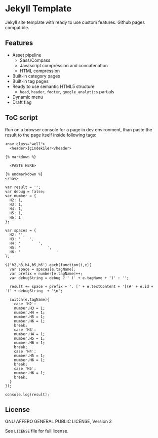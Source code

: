 Jekyll Template
================

Jekyll site template with ready to use custom features. Github pages compatible.

Features
--------

* Asset pipeline
  - Sass/Compass
  - Javascript compression and concatenation
  - HTML compression
* Built-in category pages
* Built-in tag pages
* Ready to use semantic HTML5 structure
  - `head`, `header`, `footer`, `google_analytics` partials
* Dynamic menu
* Draft flag

ToC script
----------

Run on a browser console for a page in dev environment, than paste the result to the page itself inside following tags:

```
<nav class="well">
  <header>İçindekiler</header>

{% markdown %}

  <PASTE HERE>

{% endmarkdown %}
</nav>
```

```
var result = '';
var debug = false;
var number = {
  H2: 1,
  H3: 1,
  H4: 1,
  H5: 1,
  H6: 1
};

var spaces = {
  H2: '',
  H3: '    ',
  H4: '        ',
  H5: '            ',
  H6: '                '
};

$('h2,h3,h4,h5,h6').each(function(i,e){
  var space = spaces[e.tagName];
  var prefix = number[e.tagName]++;
  var debugString = debug ? ' (' + e.tagName + ')' : '';

  result += space + prefix + '. [' + e.textContent + '](#' + e.id + ')' + debugString  + '\n';

  switch(e.tagName){
    case 'H2':
    number.H3 = 1;
    number.H4 = 1;
    number.H5 = 1;
    number.H6 = 1;
    break;
    case 'H3':
    number.H4 = 1;
    number.H5 = 1;
    number.H6 = 1;
    break;
    case 'H4':
    number.H5 = 1;
    number.H6 = 1;
    break;
    case 'H5':
    number.H6 = 1;
    break;
  }
});

console.log(result);
```

License
-------

GNU AFFERO GENERAL PUBLIC LICENSE, Version 3

See `LICENSE` file for full license.